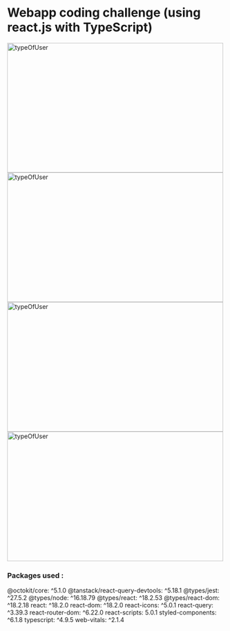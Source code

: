 # Webapp coding challenge (using react.js with TypeScript)

<img src="https://github.com/mohammadAlsaadi/webapp-coding-challenge/assets/118960271/31ee0d8e-0020-4694-b5c4-e01d3986134d" alt="typeOfUser" width="500" height="300">

<img src="https://github.com/mohammadAlsaadi/webapp-coding-challenge/assets/118960271/6ac63e8a-1d0e-4b67-8430-a01144aedf11" alt="typeOfUser" width="500" height="300">


<img src="https://github.com/mohammadAlsaadi/webapp-coding-challenge/assets/118960271/760a6d5d-abb1-4100-8dc8-3b1248eb160f" alt="typeOfUser" width="500" height="300">

<img src="https://github.com/mohammadAlsaadi/webapp-coding-challenge/assets/118960271/22c66df6-d438-42dd-b388-fae1d13e0fbf" alt="typeOfUser" width="500" height="300">


### Packages used :
@octokit/core: ^5.1.0
@tanstack/react-query-devtools: ^5.18.1
@types/jest: ^27.5.2
@types/node: ^16.18.79
@types/react: ^18.2.53
@types/react-dom: ^18.2.18
react: ^18.2.0
react-dom: ^18.2.0
react-icons: ^5.0.1
react-query: ^3.39.3
react-router-dom: ^6.22.0
react-scripts: 5.0.1
styled-components: ^6.1.8
typescript: ^4.9.5
web-vitals: ^2.1.4
